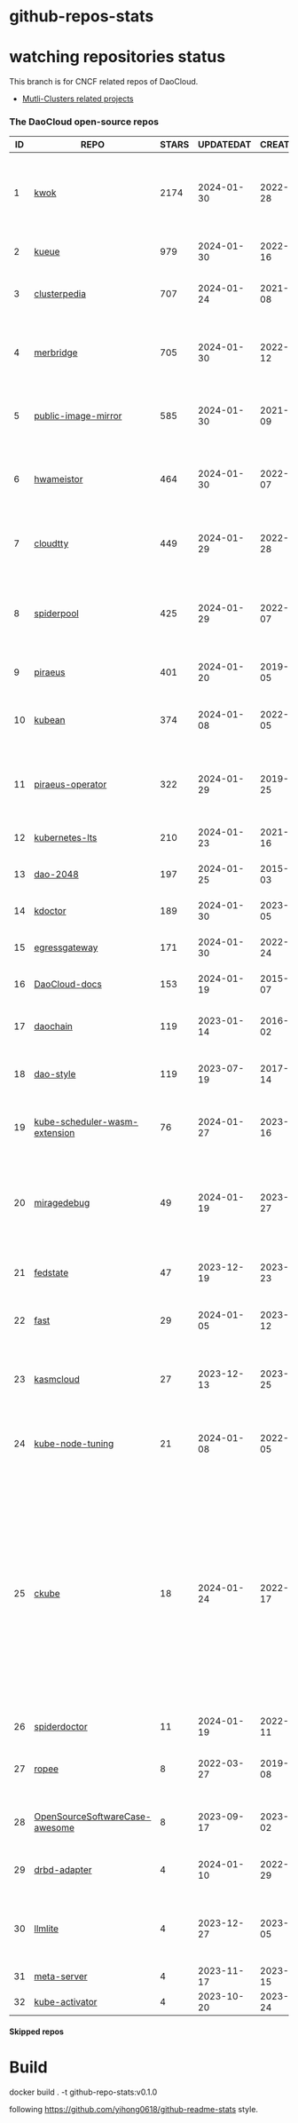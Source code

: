 # github-repos-stats

# watching repositories status

This branch is for CNCF related repos of DaoCloud.
- [Mutli-Clusters related projects](https://github.com/pacoxu/github-repos-stats/tree/multi-clusters)


<!--START_SECTION:github_repos-->
### The DaoCloud open-source repos
| ID |                                                REPO                                                | STARS | UPDATEDAT  | CREATEDAT  | FORKSCOUNT |                                                                                                                     DESCRIPTIONS                                                                                                                     |
|----|----------------------------------------------------------------------------------------------------|-------|------------|------------|------------|------------------------------------------------------------------------------------------------------------------------------------------------------------------------------------------------------------------------------------------------------|
|  1 | [kwok](https://github.com/kubernetes-sigs/kwok)                                                    |  2174 | 2024-01-30 | 2022-07-28 |        170 | Kubernetes WithOut Kubelet -  Simulates thousands of Nodes and Clusters.                                                                                                                                                                             |
|  2 | [kueue](https://github.com/kubernetes-sigs/kueue)                                                  |   979 | 2024-01-30 | 2022-02-16 |        152 | Kubernetes-native Job Queueing                                                                                                                                                                                                                       |
|  3 | [clusterpedia](https://github.com/clusterpedia-io/clusterpedia)                                    |   707 | 2024-01-24 | 2021-10-08 |        121 | The Encyclopedia of Kubernetes clusters                                                                                                                                                                                                              |
|  4 | [merbridge](https://github.com/merbridge/merbridge)                                                |   705 | 2024-01-30 | 2022-01-12 |         91 | Use eBPF to speed up your Service Mesh like crossing an Einstein-Rosen Bridge.                                                                                                                                                                       |
|  5 | [public-image-mirror](https://github.com/DaoCloud/public-image-mirror)                             |   585 | 2024-01-30 | 2021-09-09 |        107 | 很多镜像都在国外。比如 gcr 。国内下载很慢，需要加速。                                                                                                                                                                                                |
|  6 | [hwameistor](https://github.com/hwameistor/hwameistor)                                             |   464 | 2024-01-30 | 2022-03-07 |         68 | Hwameistor is an HA local storage system for cloud-native stateful workloads.                                                                                                                                                                        |
|  7 | [cloudtty](https://github.com/cloudtty/cloudtty)                                                   |   449 | 2024-01-29 | 2022-04-28 |         56 | A Friendly Kubernetes CloudShell (Web Terminal) !                                                                                                                                                                                                    |
|  8 | [spiderpool](https://github.com/spidernet-io/spiderpool)                                           |   425 | 2024-01-29 | 2022-03-07 |         67 | Underlay and RDMA network solution of the Kubernetes, for bare metal, VM and any public cloud                                                                                                                                                        |
|  9 | [piraeus](https://github.com/piraeusdatastore/piraeus)                                             |   401 | 2024-01-20 | 2019-12-05 |         46 | High Available Datastore for Kubernetes                                                                                                                                                                                                              |
| 10 | [kubean](https://github.com/kubean-io/kubean)                                                      |   374 | 2024-01-08 | 2022-07-05 |         24 |  :seedling: Kubernetes lifecycle management operator based on kubespray.                                                                                                                                                                             |
| 11 | [piraeus-operator](https://github.com/piraeusdatastore/piraeus-operator)                           |   322 | 2024-01-29 | 2019-07-25 |         52 | The Piraeus Operator manages LINSTOR clusters in Kubernetes.                                                                                                                                                                                         |
| 12 | [kubernetes-lts](https://github.com/klts-io/kubernetes-lts)                                        |   210 | 2024-01-23 | 2021-07-16 |         20 | Kubernetes LTS(long term support)                                                                                                                                                                                                                    |
| 13 | [dao-2048](https://github.com/DaoCloud/dao-2048)                                                   |   197 | 2024-01-25 | 2015-06-03 |       2348 | 2048 is a number puzzle game.                                                                                                                                                                                                                        |
| 14 | [kdoctor](https://github.com/kdoctor-io/kdoctor)                                                   |   189 | 2024-01-30 | 2023-06-05 |         15 | data plane testing utility of cloud native                                                                                                                                                                                                           |
| 15 | [egressgateway](https://github.com/spidernet-io/egressgateway)                                     |   171 | 2024-01-30 | 2022-10-24 |         16 | Network egress policy for Kubernetes                                                                                                                                                                                                                 |
| 16 | [DaoCloud-docs](https://github.com/DaoCloud/DaoCloud-docs)                                         |   153 | 2024-01-19 | 2015-11-07 |        181 | DaoCloud Enterprise 5.0 Documentation                                                                                                                                                                                                                |
| 17 | [daochain](https://github.com/DaoCloud/daochain)                                                   |   119 | 2023-01-14 | 2016-11-02 |         30 | Docker image verification system based on Ethereum                                                                                                                                                                                                   |
| 18 | [dao-style](https://github.com/DaoCloud/dao-style)                                                 |   119 | 2023-07-19 | 2017-03-14 |         14 | 🎉 A high quality component library built on Vue.js 2.0                                                                                                                                                                                              |
| 19 | [kube-scheduler-wasm-extension](https://github.com/kubernetes-sigs/kube-scheduler-wasm-extension)  |    76 | 2024-01-27 | 2023-05-16 |         16 | All the things to make the scheduler extendable with wasm.                                                                                                                                                                                           |
| 20 | [miragedebug](https://github.com/miragedebug/miragedebug)                                          |    49 | 2024-01-19 | 2023-04-27 |          2 | MirageDebug: Local remote debugging for Kubernetes apps, enabling fully authentic environment debugging.                                                                                                                                             |
| 21 | [fedstate](https://github.com/fedstate/fedstate)                                                   |    47 | 2023-12-19 | 2023-05-23 |         11 | Federated middleware based on Karmada                                                                                                                                                                                                                |
| 22 | [fast](https://github.com/Fish-pro/fast)                                                           |    29 | 2024-01-05 | 2023-04-12 |          1 | Fast is a Kubernetes CNI based on eBPF implementation                                                                                                                                                                                                |
| 23 | [kasmcloud](https://github.com/wasmCloud/kasmcloud)                                                |    27 | 2023-12-13 | 2023-08-25 |          3 | Running and managing Wasm(actors) and capability providers in Kubernetes                                                                                                                                                                             |
| 24 | [kube-node-tuning](https://github.com/kubean-io/kube-node-tuning)                                  |    21 | 2024-01-08 | 2022-07-05 |          2 | Manage kubernetes node-level kernel tuning ( using sysctl ).                                                                                                                                                                                         |
| 25 | [ckube](https://github.com/DaoCloud/ckube)                                                         |    18 | 2024-01-24 | 2022-03-17 |          7 | Kubernetes APIServer 高性能代理组件，代理 APIServer 的 List 请求，其它类型的请求会直接反向代理到原生 APIServer。 CKube 还额外支持了分页、搜索和索引等功能。 并且，CKube 100% 兼容原生 kubectl 和 kube client sdk，只需要简单的配置即可实现全局替换。 |
| 26 | [spiderdoctor](https://github.com/spidernet-io/spiderdoctor)                                       |    11 | 2024-01-19 | 2022-11-11 |          3 | spiderdoctor                                                                                                                                                                                                                                         |
| 27 | [ropee](https://github.com/DaoCloud/ropee)                                                         |     8 | 2022-03-27 | 2019-07-08 |          0 | A scalable prometheus remote storage adapter for splunk.                                                                                                                                                                                             |
| 28 | [OpenSourceSoftwareCase-awesome](https://github.com/MorningSunKing/OpenSourceSoftwareCase-awesome) |     8 | 2023-09-17 | 2023-08-02 |          1 | Summary of Open-source software dispute cases                                                                                                                                                                                                        |
| 29 | [drbd-adapter](https://github.com/hwameistor/drbd-adapter)                                         |     4 | 2024-01-10 | 2022-08-29 |          6 | A DRBD kernel loader that auto-adapts OS distros                                                                                                                                                                                                     |
| 30 | [llmlite](https://github.com/InftyAI/llmlite)                                                      |     4 | 2023-12-27 | 2023-09-05 |          2 | 🌵 A library helps to communicate with all kinds of LLMs consistently.                                                                                                                                                                               |
| 31 | [meta-server](https://github.com/DataTunerX/meta-server)                                           |     4 | 2023-11-17 | 2023-09-15 |          3 | meta-server                                                                                                                                                                                                                                          |
| 32 | [kube-activator](https://github.com/wzshiming/kube-activator)                                      |     4 | 2023-10-20 | 2023-09-24 |          2 | kube-activator                                                                                                                                                                                                                                       |



#### Skipped repos
<!--END_SECTION:github_repos-->

# Build

docker build . -t github-repo-stats:v0.1.0

following https://github.com/yihong0618/github-readme-stats style.
